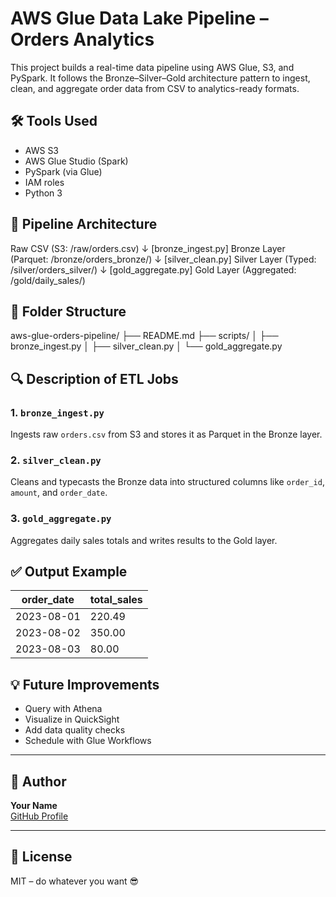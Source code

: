 # AWS Glue Data Lake Pipeline – Orders Analytics

This project builds a real-time data pipeline using AWS Glue, S3, and PySpark. It follows the Bronze–Silver–Gold architecture pattern to ingest, clean, and aggregate order data from CSV to analytics-ready formats.

## 🛠️ Tools Used
- AWS S3
- AWS Glue Studio (Spark)
- PySpark (via Glue)
- IAM roles
- Python 3

## 🧱 Pipeline Architecture

Raw CSV (S3: /raw/orders.csv)
↓ [bronze_ingest.py]
Bronze Layer (Parquet: /bronze/orders_bronze/)
↓ [silver_clean.py]
Silver Layer (Typed: /silver/orders_silver/)
↓ [gold_aggregate.py]
Gold Layer (Aggregated: /gold/daily_sales/)


## 📂 Folder Structure

aws-glue-orders-pipeline/
├── README.md
├── scripts/
│ ├── bronze_ingest.py
│ ├── silver_clean.py
│ └── gold_aggregate.py


## 🔍 Description of ETL Jobs

### 1. `bronze_ingest.py`
Ingests raw `orders.csv` from S3 and stores it as Parquet in the Bronze layer.

### 2. `silver_clean.py`
Cleans and typecasts the Bronze data into structured columns like `order_id`, `amount`, and `order_date`.

### 3. `gold_aggregate.py`
Aggregates daily sales totals and writes results to the Gold layer.

## ✅ Output Example

| order_date | total_sales |
|------------|-------------|
| 2023-08-01 | 220.49      |
| 2023-08-02 | 350.00      |
| 2023-08-03 | 80.00       |

## 💡 Future Improvements

- Query with Athena
- Visualize in QuickSight
- Add data quality checks
- Schedule with Glue Workflows

---

## 👤 Author

**Your Name**  
[GitHub Profile](https://github.com/Nishchay-Shivaram-I)

---

## 📜 License

MIT – do whatever you want 😎

